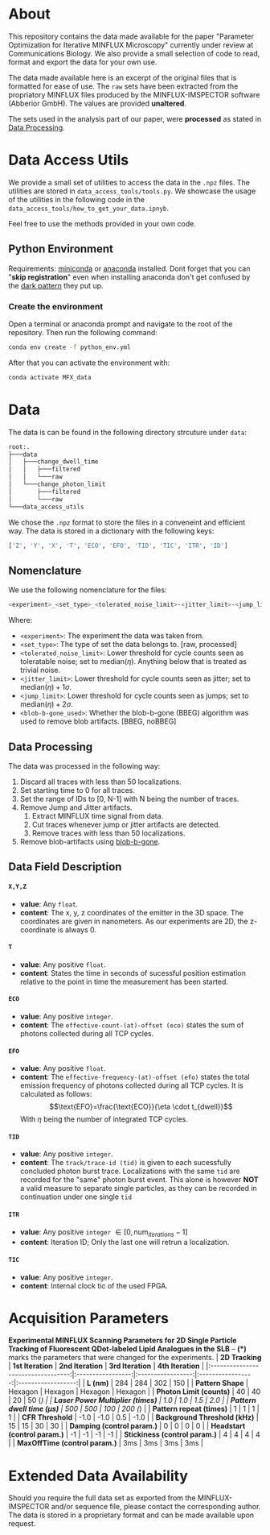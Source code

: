 # About
This repository contains the data made available for the paper "Parameter Optimization for Iterative MINFLUX Microscopy" currently under review at Communications Biology. We also provide a small selection of code to read, format and export the data for your own use.

The data made available here is an excerpt of the original files that is formatted for ease of use. The `raw` sets have been extracted from the propriatory MINFLUX files produced by the MINFLUX-IMSPECTOR software (Abberior GmbH). The values are provided **unaltered**. 

The sets used in the analysis part of our paper, were **processed** as stated in [Data Processing](#data-processing).

# Data Access Utils
We provide a small set of utilities to access the data in the `.npz` files. The utilities are stored in `data_access_tools/tools.py`. We showcase the usage of the utilities in the following code in the `data_access_tools/how_to_get_your_data.ipnyb`.

Feel free to use the methods provided in your own code.

## Python Environment
Requirements: [miniconda](https://docs.conda.io/en/latest/miniconda.html) or [anaconda](https://www.anaconda.com/products/distribution) installed.
Dont forget that you can "**skip registration**" even when installing anaconda don't get confused by the [dark pattern](https://en.wikipedia.org/wiki/Dark_pattern) they put up. 

### Create the environment
Open a terminal or anaconda prompt and navigate to the root of the repository. Then run the following command:
```bash
conda env create -f python_env.yml
```
After that you can activate the environment with:
```bash
conda activate MFX_data
```

# Data
The data is can be found in the following directory strcuture under `data`:
```bash
root:.
├───data
│   ├───change_dwell_time
│   │   ├───filtered
│   │   └───raw
│   └───change_photon_limit
│       ├───filtered
│       └───raw
└───data_access_utils

```

We chose the `.npz` format to store the files in a conveneint and efficient way. The data is stored in a dictionary with the following keys:
```python
['Z', 'Y', 'X', 'T', 'ECO', 'EFO', 'TID', 'TIC', 'ITR', 'ID']
```
## Nomenclature
We use the following nomenclature for the files:
```bash
<experiment>_<set_type>_<tolerated_noise_limit>-<jitter_limit>-<jump_limit>_<blob-b-gone_used>.npz
```
Where:
- `<experiment>`: The experiment the data was taken from.
- `<set_type>`: The type of set the data belongs to. [raw, processed]
- `<tolerated_noise_limit>`: Lower threshold for cycle counts seen as toleratable noise; set to $\textsf{median}(\eta)$. Anything below that is treated as trivial noise.
- `<jitter_limit>`: Lower threshold for cycle counts seen as jitter; set to $\textsf{median}(\eta)+1\sigma$. 
- `<jump_limit>`: Lower threshold for cycle counts seen as jumps; set to $\textsf{median}(\eta)+2\sigma$. 
- `<blob-b-gone_used>`: Whether the blob-b-gone (BBEG) algorithm was used to remove blob artifacts. [BBEG, noBBEG]

## Data Processing
The data was processed in the following way:
1. Discard all traces with less than 50 localizations.
2. Set starting time to 0 for all traces.
3. Set the range of IDs to [0, N-1] with N being the number of traces.
4. Remove Jump and Jitter artifacts.
   1. Extract MINFLUX time signal from data.
   2. Cut traces whenever jump or jitter artifacts are detected.
   3. Remove traces with less than 50 localizations.
5. Remove blob-artifacts using [blob-b-gone](https://www.frontiersin.org/journals/bioinformatics/articles/10.3389/fbinf.2023.1268899/full).

## Data Field Description
#### ``X,Y,Z``
- **value**: Any ``float``.
- **content**: The x, y, z coordinates of the emitter in the 3D space. The coordinates are given in nanometers. As our experiments are 2D, the z-coordinate is always 0.

#### ``T``
- **value**: Any positive ``float``.
- **content**: States the time in seconds of sucessful position estimation relative to the point in time the measurement has been started. 

#### ``ECO``
- **value**: Any positive ``integer``.
- **content**: The ``effective-count-(at)-offset (eco)`` states the sum of photons collected during all TCP cycles.

#### ``EFO``
- **value**: Any positive ``float``.
- **content**: The ``effective-frequency-(at)-offset (efo)`` states the total emission frequency of photons collected during all TCP cycles. It is calculated as follows: 
  $$\text{EFO}=\frac{\text{ECO}}{\eta \cdot t_{dwell}}$$
  With $\eta$ being the number of integrated TCP cycles.

#### ``TID``
- **value**: Any positive ``integer``.
- **content**: The ``track/trace-id (tid)`` is given to each sucessfully concluded photon burst trace. Localizations with the same ``tid`` are recorded for the "same" photon burst event. This alone is however **NOT** a valid measure to separate single particles, as they can be recorded in continuation under one single ``tid``
  
#### ``ITR``
- **value**: Any positive ``integer`` $\in[0,\text{num}_{iterations}-1]$
- **content**: Iteration ID; Only the last one will retrun a localization.

#### ``TIC``
- **value**: Any positive ``integer``.
- **content**: Internal clock tic of the used FPGA.

# Acquisition Parameters
**Experimental MINFLUX Scanning Parameters for 2D Single Particle Tracking of Fluorescent QDot-labeled Lipid Analogues in the SLB** – **(*)** marks the parameters that were changed for the experiments.
| **2D Tracking**                    | **1st Iteration** | **2nd Iteration** | **3rd Iteration** | **4th Iteration** |
|:----------------------------------:|:-----------------:|:-----------------:|:-----------------:|:------------------:|
| **L (nm)**                         | 284               | 284               | 302               | 150                |
| **Pattern Shape**                  | Hexagon           | Hexagon           | Hexagon           | Hexagon            |
| **Photon Limit (counts)**          | 40                | 40                | 20                | 50 (*)             |
| **Laser Power Multiplier (times)** | 1.0               | 1.0               | 1.5               | 2.0                |
| **Pattern dwell time (µs)**        | 500               | 500               | 100               | 200 (*)            |
| **Pattern repeat (times)**         | 1                 | 1                 | 1                 | 1                  |
| **CFR Threshold**                  | -1.0              | -1.0              | 0.5               | -1.0               |
| **Background Threshold (kHz)**     | 15                | 15                | 30                | 30                 |
| **Damping (control param.)**       | 0                 | 0                 | 0                 | 0                  |
| **Headstart (control param.)**     | -1                | -1                | -1                | -1                 |
| **Stickiness (control param.)**    | 4                 | 4                 | 4                 | 4                  |
| **MaxOffTime (control param.)**    | 3ms               | 3ms               | 3ms               | 3ms                |



# Extended Data Availability
Should you require the full data set as exported from the MINFLUX-IMSPECTOR and/or sequence file, please contact the corresponding author. The data is stored in a proprietary format and can be made available upon request.
